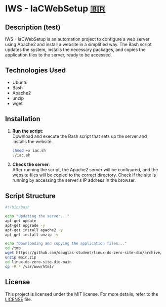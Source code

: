 # IWS - IaCWebSetup [:brazil:](LEIAME.md)

## Description (test)
IWS - IaCWebSetup is an automation project to configure a web server using Apache2 and install a website in a simplified way. The Bash script updates the system, installs the necessary packages, and copies the application files to the server, ready to be accessed.

## Technologies Used
- Ubuntu
- Bash
- Apache2
- unzip
- wget

## Installation

1. **Run the script**:  
   Download and execute the Bash script that sets up the server and installs the website.
   ```bash
   chmod +x iac.sh
   ./iac.sh
   ```

2. **Check the server**:  
   After running the script, the Apache2 server will be configured, and the website files will be copied to the correct directory. Check if the site is running by accessing the server's IP address in the browser.

## Script Structure
```bash
#!/bin/bash

echo "Updating the server..."
apt-get update
apt-get upgrade -y
apt-get install apache2 -y
apt-get install unzip -y

echo "Downloading and copying the application files..."
cd /tmp
wget https://github.com/douglas-student/linux-do-zero-site-dio/archive/refs/heads/main.zip
unzip main.zip
cd linux-do-zero-site-dio-main
cp -R * /var/www/html/
```

## License
This project is licensed under the MIT license. For more details, refer to the [LICENSE](LICENSE) file.
